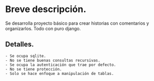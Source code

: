 # Breve descripción.

Se desarrolla proyecto básico para crear historias con comentarios y organizarlos. Todo con puro django.

## Detalles.
	- Se ocupa sqlite.
	- No se tiene buenas consultas recursivas.
	- Se ocupa la autenticación que trae por defecto.
	- No se tiene protección.
	- Solo se hace enfoque a manipulación de tablas.
